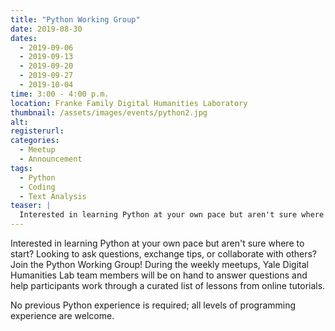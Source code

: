 ```yaml
---
title: "Python Working Group"
date: 2019-08-30
dates: 
  - 2019-09-06
  - 2019-09-13
  - 2019-09-20
  - 2019-09-27
  - 2019-10-04
time: 3:00 - 4:00 p.m.
location: Franke Family Digital Humanities Laboratory
thumbnail: /assets/images/events/python2.jpg
alt: 
registerurl:
categories:
  - Meetup
  - Announcement
tags:
  - Python
  - Coding
  - Text Analysis
teaser: |
  Interested in learning Python at your own pace but aren't sure where to start? Looking to ask questions, exchange tips, or collaborate with others? Join the Python Working Group!
---
```

Interested in learning Python at your own pace but aren't sure where to start? Looking to ask questions, exchange tips, or collaborate with others? Join the Python Working Group! During the weekly meetups, Yale Digital Humanities Lab team members will be on hand to answer questions and help participants work through a curated list of lessons from online tutorials.

No previous Python experience is required; all levels of programming experience are welcome.
